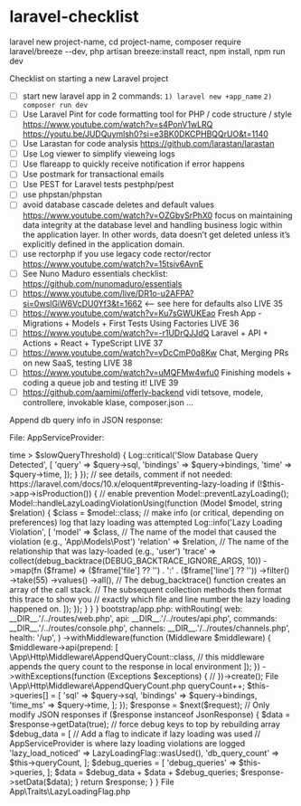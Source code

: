 # laravel-checklist

laravel new project-name, cd project-name, composer require laravel/breeze --dev, php artisan breeze:install react, npm install, npm run dev


Checklist on starting a new Laravel project

- [ ] start new laravel app in 2 commands: `1) laravel new +app_name` `2) composer run dev`
- [ ] Use Laravel Pint for code  formatting tool for PHP / code structure / style https://www.youtube.com/watch?v=s4PonV1wLRQ  https://youtu.be/JUDQuymlsh0?si=e3BK0DKCPHBQQrUO&t=1140  
- [ ] Use Larastan for code analysis https://github.com/larastan/larastan
- [ ] Use Log viewer to simplify vieweing logs
- [ ] Use flareapp to quickly receive notification if error happens
- [ ] Use postmark for transactional emails
- [ ] Use PEST for Laravel tests pestphp/pest
- [ ] use phpstan/phpstan
- [ ] avoid database cascade deletes and default values https://www.youtube.com/watch?v=OZGbySrPhX0  focus on maintaining data integrity at the database level and handling business logic within the application layer. In other words, data doesn’t get deleted unless it’s explicitly defined in the application domain. 
- [ ] use rectorphp if you use legacy code rector/rector https://www.youtube.com/watch?v=15tsiv6AvnE 
- [ ] See Nuno Maduro essentials checklist: https://github.com/nunomaduro/essentials
- [ ] https://www.youtube.com/live/DR1o-u2AFPA?si=0wslGiW6VcDU0Yf3&t=1662  <-- see here for defaults also LIVE 35
- [ ] https://www.youtube.com/watch?v=Ku7sGWUKEao Fresh App - Migrations + Models + First Tests Using Factories LIVE 36
- [ ] https://www.youtube.com/watch?v=-r1UDrQJJdQ Laravel + API + Actions + React + TypeScript LIVE 37
- [ ] https://www.youtube.com/watch?v=vDcCmP0q8Kw Chat, Merging PRs on new SaaS, testing LIVE 38
- [ ] https://www.youtube.com/watch?v=uMQFMw4wfu0 Finishing models + coding a queue job and testing it! LIVE 39
- [ ] https://github.com/aamimi/offerly-backend vidi tetsove, modele, controllere, invokable klase, composer.json ...

Append db query info in JSON response: 

File: AppServiceProvider: 
 
<?php

namespace App\Providers;

use Illuminate\Database\Eloquent\Model;
use Illuminate\Support\Facades\DB;
use Illuminate\Support\Facades\Log;
use Illuminate\Support\ServiceProvider;

class AppServiceProvider extends ServiceProvider
{
    /**
     * Register any application services.
     */
    public function register()
    {
    }

    /**
     * Bootstrap any application services.
     */
    public function boot(): void
    {
        // zend.exception_ignore_args: This PHP configuration directive controls whether arguments to exceptions are included in the stack trace. Setting it to 0 ensures that arguments are included, which can be helpful for debugging
        ini_set('zend.exception_ignore_args', 0);

        // This simple listener will log all database queries, and log a critical error if the query takes longer than 100ms
        DB::listen(function ($query) {
            $slowQueryThreshold = 100; // Threshold in milliseconds
            if ($query->time > $slowQueryThreshold) {
                Log::critical('Slow Database Query Detected', [
                    'query' => $query->sql,
                    'bindings' => $query->bindings,
                    'time' => $query->time,
                ]);
            }
        });

        // see details, comment if not needed: https://laravel.com/docs/10.x/eloquent#preventing-lazy-loading
        if (!$this->app->isProduction()) {
            // enable prevention
            Model::preventLazyLoading();

            Model::handleLazyLoadingViolationUsing(function (Model $model, string $relation) {
                $class = $model::class;

                // make info (or critical, depending on preferences) log that lazy loading was attempted
                Log::info('Lazy Loading Violation', [
                    'model' => $class, // The name of the model that caused the violation (e.g., 'App\Models\Post')
                    'relation' => $relation, // The name of the relationship that was lazy-loaded (e.g., 'user')
                    'trace'    => collect(debug_backtrace(DEBUG_BACKTRACE_IGNORE_ARGS, 10))
                    ->map(fn ($frame) => ($frame['file'] ?? '') . ':' . ($frame['line'] ?? ''))
                    ->filter()
                    ->take(55)
                    ->values()
                    ->all(),
                    // The debug_backtrace() function creates an array of the call stack.
                    // The subsequent collection methods then format this trace to show you
                    // exactly which file and line number the lazy loading happened on.
                ]);
            });
        }
    }
}


bootstrap/app.php:

<?php

use Illuminate\Foundation\Application;
use Illuminate\Foundation\Configuration\Exceptions;
use Illuminate\Foundation\Configuration\Middleware;

return Application::configure(basePath: dirname(__DIR__))
    ->withRouting(
        web: __DIR__.'/../routes/web.php',
        api: __DIR__.'/../routes/api.php',
        commands: __DIR__.'/../routes/console.php',
        channels: __DIR__.'/../routes/channels.php',
        health: '/up',
    )
    ->withMiddleware(function (Middleware $middleware) {
        $middleware->api(prepend: [
            \App\Http\Middleware\AppendQueryCount::class, // this middleware appends the query count to the response in local environment
        ]);
    })
    ->withExceptions(function (Exceptions $exceptions) {
        //
    })->create();


File \App\Http\Middleware\AppendQueryCount.php

<?php

namespace App\Http\Middleware;

use App\Traits\LazyLoadingFlag;
use Closure;
use Illuminate\Http\JsonResponse;
use Illuminate\Support\Facades\App;
use Illuminate\Support\Facades\DB;

class AppendQueryCount
{
    protected int $queryCount = 0;
    protected array $queries = [];

    public function handle($request, Closure $next)
    {
        if (!App::environment('local')) {
            return $next($request);
        }

        // reset lazy loading flag at start of request
        LazyLoadingFlag::reset();

        DB::listen(function ($query) {
            $this->queryCount++;
            $this->queries[] = [
                'sql' => $query->sql,
                'bindings' => $query->bindings,
                'time_ms' => $query->time,
            ];
        });

        $response = $next($request);

        // Only modify JSON responses
        if ($response instanceof JsonResponse) {
            $data = $response->getData(true);

            // force debug keys to top by rebuilding array
            $debug_data = [
                // Add a flag to indicate if lazy loading was used
                // AppServiceProvider is where lazy loading violations are logged
                'lazy_load_noticed' => LazyLoadingFlag::wasUsed(),
                'db_query_count' => $this->queryCount,
            ];

            $debug_queries = [
                'debug_queries' => $this->queries,
            ];

            $data = $debug_data + $data + $debug_queries;

            $response->setData($data);
        }

        return $response;
    }
}

File App\Traits\LazyLoadingFlag.php

<?php

namespace App\Traits;

class LazyLoadingFlag
{
    protected static bool $used = false;

    public static function markUsed(): void
    {
        static::$used = true;
    }

    public static function wasUsed(): bool
    {
        return static::$used;
    }

    public static function reset(): void
    {
        static::$used = false;
    }
}
